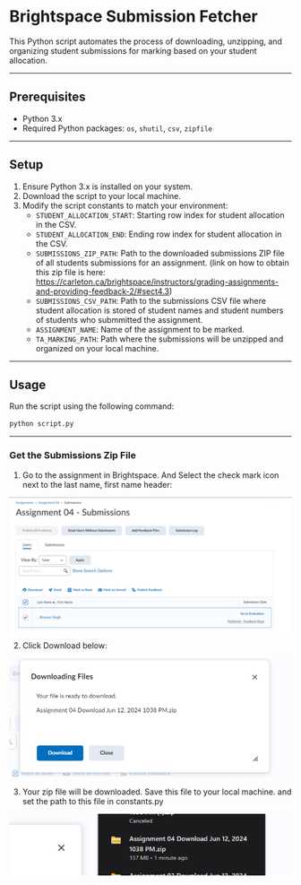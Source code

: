 # Brightspace Submission Fetcher

This Python script automates the process of downloading, unzipping, and organizing student submissions for marking based on your student allocation.

_____

## Prerequisites

- Python 3.x
- Required Python packages: `os`, `shutil`, `csv`, `zipfile`

_____

## Setup

1. Ensure Python 3.x is installed on your system.
2. Download the script to your local machine.
3. Modify the script constants to match your environment:
   - `STUDENT_ALLOCATION_START`: Starting row index for student allocation in the CSV.
   - `STUDENT_ALLOCATION_END`: Ending row index for student allocation in the CSV.
   - `SUBMISSIONS_ZIP_PATH`: Path to the downloaded submissions ZIP file of all students submissions for an assignment. (link on how to obtain this zip file is here: https://carleton.ca/brightspace/instructors/grading-assignments-and-providing-feedback-2/#sect4.3)
   - `SUBMISSIONS_CSV_PATH`: Path to the submissions CSV file where student allocation is stored of student names and student numbers of students who submmitted the assignment.
   - `ASSIGNMENT_NAME`: Name of the assignment to be marked.
   - `TA_MARKING_PATH`: Path where the submissions will be unzipped and organized on your local machine.
____

## Usage

Run the script using the following command:

```bash
python script.py
```

____

### Get the Submissions Zip File

1. Go to the assignment in Brightspace. And Select the check mark icon next to the last name, first name header:

![alt text](media/image.png)

2. Click Download below:

![alt text](media/image-1.png)


3. Your zip file will be downloaded. Save this file to your local machine. and set the path to this file in constants.py

![alt text](media/image-2.png)